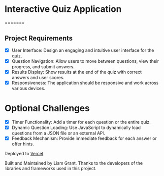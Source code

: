 
# Interactive Quiz Application
=======
## Project Requirements
- [x] User Interface: Design an engaging and intuitive user interface for the quiz.
- [x] Question Navigation: Allow users to move between questions, view their progress, and submit answers.
- [x] Results Display: Show results at the end of the quiz with correct answers and user scores.
- [x] Responsiveness: The application should be responsive and work across various devices.

# Optional Challenges

- [x] Timer Functionality: Add a timer for each question or the entire quiz.
- [x] Dynamic Question Loading: Use JavaScript to dynamically load questions from a JSON file or an external API.
- [x] Feedback Mechanism: Provide immediate feedback for each answer or offer hints.

Deployed to [Vercel](https://quiz-8liam.vercel.app/)

Built and Maintained by Liam Grant. Thanks to the developers of the libraries and frameworks used in this project.
